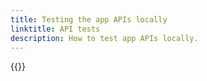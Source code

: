 ```yaml
---
title: Testing the app APIs locally
linktitle: API tests
description: How to test app APIs locally.
---
```


{{<children>}}